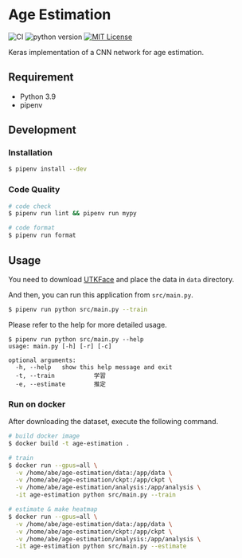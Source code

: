 # Age Estimation

![CI](https://github.com/Rits-Interaction-Laboratory/age-gender-estimation/workflows/CI/badge.svg)
![python version](https://img.shields.io/badge/python_version-3.9-blue.svg)
[![MIT License](http://img.shields.io/badge/license-MIT-blue.svg?style=flat)](LICENSE)

Keras implementation of a CNN network for age estimation.

## Requirement

- Python 3.9
- pipenv

## Development

### Installation

```bash
$ pipenv install --dev
```

### Code Quality

```bash
# code check
$ pipenv run lint && pipenv run mypy

# code format
$ pipenv run format
```

## Usage

You need to download [UTKFace](https://susanqq.github.io/UTKFace/) and place the data in `data` directory.

And then, you can run this application from `src/main.py`.

```bash
$ pipenv run python src/main.py --train
```

Please refer to the help for more detailed usage.

```
$ pipenv run python src/main.py --help
usage: main.py [-h] [-r] [-c]

optional arguments:
  -h, --help   show this help message and exit
  -t, --train           学習
  -e, --estimate        推定
```

### Run on docker

After downloading the dataset, execute the following command.

```bash
# build docker image
$ docker build -t age-estimation .

# train
$ docker run --gpus=all \
  -v /home/abe/age-estimation/data:/app/data \
  -v /home/abe/age-estimation/ckpt:/app/ckpt \
  -v /home/abe/age-estimation/analysis:/app/analysis \
  -it age-estimation python src/main.py --train

# estimate & make heatmap
$ docker run --gpus=all \
  -v /home/abe/age-estimation/data:/app/data \
  -v /home/abe/age-estimation/ckpt:/app/ckpt \
  -v /home/abe/age-estimation/analysis:/app/analysis \
  -it age-estimation python src/main.py --estimate
```
